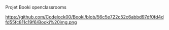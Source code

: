 Projet Booki openclassrooms

https://github.com/Codelock00/Booki/blob/56c5e722c52c6abbd97df0fd4dfd55fc811c19f6/Booki%20img.png
